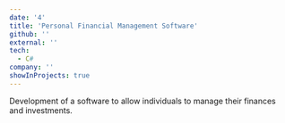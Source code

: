 ```yaml
---
date: '4'
title: 'Personal Financial Management Software'
github: ''
external: ''
tech:
  - C#
company: ''
showInProjects: true
---
```


Development of a software to allow individuals to manage their finances and investments.
